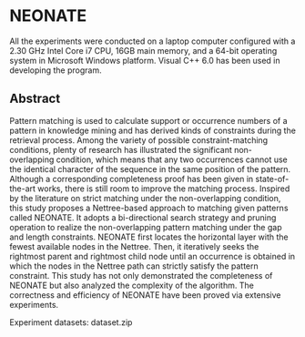 # NEONATE
All the experiments were conducted on a laptop computer configured with a 2.30 GHz Intel Core i7 CPU, 16GB main memory, and a 64-bit operating system in Microsoft Windows platform. Visual C++ 6.0 has been used in developing the program.

## Abstract
Pattern matching is used to calculate support or occurrence numbers of a pattern in knowledge mining and has derived kinds of constraints during the retrieval process. Among the variety of possible constraint-matching conditions, plenty of research has illustrated the significant non-overlapping condition, which means that any two occurrences cannot use the identical character of the sequence in the same position of the pattern. Although a corresponding completeness proof has been given in state-of-the-art works, there is still room to improve the matching process. Inspired by the literature on strict matching under the non-overlapping condition, this study proposes a Nettree-based approach to matching given patterns called NEONATE. It adopts a bi-directional search strategy and pruning operation to realize the non-overlapping pattern matching under the gap and length constraints. NEONATE first locates the horizontal layer with the fewest available nodes in the Nettree. Then, it iteratively seeks the rightmost parent and rightmost child node until an occurrence is obtained in which the nodes in the Nettree path can strictly satisfy the pattern constraint. This study has not only demonstrated the completeness of NEONATE but also analyzed the complexity of the algorithm. The correctness and efficiency of NEONATE have been proved via extensive experiments.

Experiment datasets: dataset.zip

